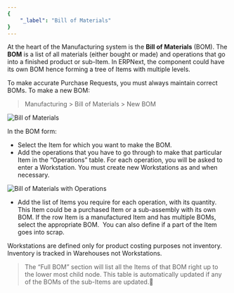 ```yaml
---
{
	"_label": "Bill of Materials"
}
---
```

At the heart of the Manufacturing system is the **Bill of Materials** (BOM). The **BOM** is a list of all materials (either bought or made) and operations that go into a finished product or sub-Item. In ERPNext, the component could have its own BOM hence forming a tree of Items with multiple levels.

To make accurate Purchase Requests, you must always maintain correct BOMs. To make a new BOM:

> Manufacturing > Bill of Materials > New BOM


![Bill of Materials](img/bom.png)



In the BOM form:

- Select the Item for which you want to make the BOM.
- Add the operations that you have to go through to make that particular Item in the “Operations” table. For each operation, you will be asked to enter a Workstation. You must create new Workstations as and when necessary. 

![Bill of Materials with Operations](img/mfg-bom-3.png)



- Add the list of Items you require for each operation, with its quantity. This Item could be a purchased Item or a sub-assembly with its own BOM. If the row Item is a manufactured Item and has multiple BOMs, select the appropriate BOM.  You can also define if a part of the Item goes into scrap.

Workstations are defined only for product costing purposes not inventory. Inventory is tracked in Warehouses not Workstations.

> The “Full BOM” section will list all the Items of that BOM right up to the lower most child node. This table is automatically updated if any of the BOMs of the sub-Items are updated.
